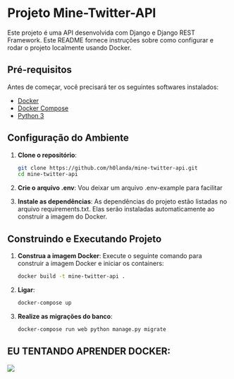 # Projeto Mine-Twitter-API

Este projeto é uma API desenvolvida com Django e Django REST Framework. Este README fornece instruções sobre como configurar e rodar o projeto localmente usando Docker.

## Pré-requisitos

Antes de começar, você precisará ter os seguintes softwares instalados:

- [Docker](https://www.docker.com/get-started)
- [Docker Compose](https://docs.docker.com/compose/install/)
- [Python 3](https://python.org.br/instalacao-windows/)

## Configuração do Ambiente

1. **Clone o repositório**:

   ```bash
   git clone https://github.com/h0landa/mine-twitter-api.git
   cd mine-twitter-api
2. **Crie o arquivo .env**:
   Vou deixar um arquivo .env-example para facilitar

3. **Instale as dependências**:
   As dependências do projeto estão listadas no arquivo requirements.txt. Elas serão instaladas automaticamente ao construir a imagem do Docker.
## Construindo e Executando Projeto

1. **Construa a imagem Docker**:
   Execute o seguinte comando para construir a imagem Docker e iniciar os containers:
    ```bash
   docker build -t mine-twitter-api .
    
2. **Ligar**:
    ```bash
   docker-compose up
    
3. **Realize as migrações do banco**:
   ```bash
   docker-compose run web python manage.py migrate

## EU TENTANDO APRENDER DOCKER:
![](https://github.com/h0landa/mine-twitter-api/blob/main/GUTS.gif)
